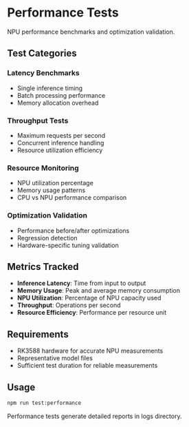 # Performance Tests

NPU performance benchmarks and optimization validation.

## Test Categories

### Latency Benchmarks
- Single inference timing
- Batch processing performance
- Memory allocation overhead

### Throughput Tests
- Maximum requests per second
- Concurrent inference handling
- Resource utilization efficiency

### Resource Monitoring
- NPU utilization percentage
- Memory usage patterns
- CPU vs NPU performance comparison

### Optimization Validation
- Performance before/after optimizations
- Regression detection
- Hardware-specific tuning validation

## Metrics Tracked

- **Inference Latency**: Time from input to output
- **Memory Usage**: Peak and average memory consumption
- **NPU Utilization**: Percentage of NPU capacity used
- **Throughput**: Operations per second
- **Resource Efficiency**: Performance per resource unit

## Requirements

- RK3588 hardware for accurate NPU measurements
- Representative model files
- Sufficient test duration for reliable measurements

## Usage

```bash
npm run test:performance
```

Performance tests generate detailed reports in logs directory.
